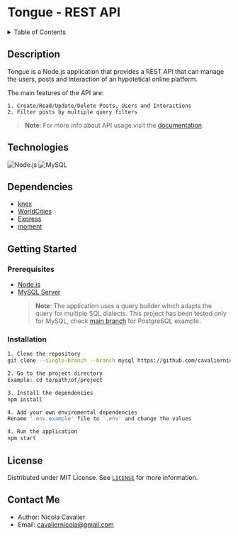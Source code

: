 # Tongue - REST API

<details> 
  <summary>Table of Contents</summary>

1. [Description](#description)
1. [Technologies](#technologies)
1. [Dependencies](#dependencies)
1. [Getting Started](#getting-started)
1. [License](#license)
1. [Contact Me](#contact-me)
</details>

## Description

Tongue is a Node.js application that provides a REST API that can manage the users, posts and interaction of an hypotetical online platform.

The main features of the API are:

```
1. Create/Read/Update/Delete Posts, Users and Interactions
2. Filter posts by multiple query filters
```

> **Note**: For more info about API usage visit the [documentation](https://github.com/cavaliernicola/Blog-API/blob/mysql/docs/index.md).

## Technologies

![Node.js](https://img.shields.io/badge/Node.js-black.svg?style=for-the-badge&logo=node.js&logoColor=green) ![MySQL](https://img.shields.io/badge/mysql-black?style=for-the-badge&logo=mysql&logoColor=yellow)

## Dependencies

- [knex](https://knexjs.org/)
- [WorldCities](https://github.com/OpenDataFormats/worldcities)
- [Express](https://knexjs.org/)
- [moment](https://momentjs.com/)

## Getting Started

### Prerequisites

- [Node.js](https://nodejs.org/it/download)
- [MySQL Server](https://dev.mysql.com/downloads/mysql/)
  > **Note**: The application uses a query builder which adapts the query for multiple SQL dialects. This project has been tested only for MySQL, check [main branch](https://github.com/cavaliernicola/Blog-API/tree/main) for PostgreSQL example.

### Installation

```sh
1. Clone the repository
git clone --single-branch --branch mysql https://github.com/cavaliernicola/Blog-API.git

2. Go to the project directory
Example: cd to/path/of/project

3. Install the dependencies
npm install

4. Add your own enviromental dependencies
Rename '.env.example' file to '.env' and change the values

4. Run the application
npm start
```

## License

Distributed under MIT License. See [`LICENSE`](LICENSE) for more information.

## Contact Me

- Author: Nicola Cavalier
- Email: cavaliernicola@gmail.com
